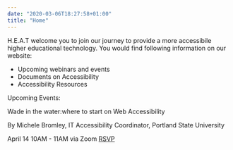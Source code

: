```yaml
---
date: "2020-03-06T18:27:58+01:00"
title: "Home"
---
```


H.E.A.T welcome you to join our journey to provide a more accessibile higher educational technology.
You would find  following information on our website:

- Upcoming webinars and events
- Documents on Accessibility
- Accessibility Resources


Upcoming Events:

Wade in the water:where to start on Web Accessibility

By Michele Bromley, IT Accessibility Coordinator, Portland State University

April 14  10AM - 11AM
via Zoom
[RSVP](http://www.google.com)
